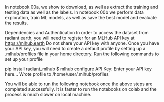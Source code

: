 In notebook 00a, we show to download, as well as extract the training and testing data as well as the labels.
In notebook 00b we perform data exploration, train ML models, as well as save the best model and evaluate the results. 

Dependencies and Authentication
In order to access the dataset from radiant earth, you will need to register for an MLHub API key at https://mlhub.earth
Do not share your API key with anyone. Once you have your API key, you will need to create a default profile by setting up a .mlhub/profiles file in 
your home directory. Run the following commands to set up your profile

pip install radiant_mlhub
$ mlhub configure
API Key: Enter your API key here...
Wrote profile to /home/user/.mlhub/profiles

You will be able to run the following notebook once the above steps are completed successfully. 
It is faster to run the notebooks on colab and the process is much slower on local machine.
